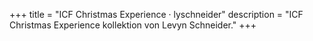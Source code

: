 +++
title = "ICF Christmas Experience · lyschneider"
description = "ICF Christmas Experience kollektion von Levyn Schneider."
+++